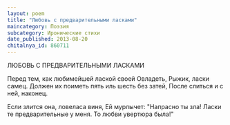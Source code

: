 ```yaml
---
layout: poem
title: "Любовь с предварительными ласками"
maincategory: Поэзия
subcategory: Иронические стихи
date_published: 2013-08-20
chitalnya_id: 860711
---
```




ЛЮБОВЬ С ПРЕДВАРИТЕЛЬНЫМИ ЛАСКАМИ

Перед тем, как любимейшей лаской своей
Овладеть, Рыжик, ласки самец.
Должен их поиметь пять иль шесть без затей,
После слиться и с ней, наконец.

Если злится она, ловеласа виня,
Ей мурлычет: "Напрасно ты зла!
Ласки те предварительные у меня.
То любви увертюра была!"






